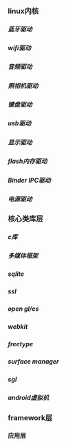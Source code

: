 

### linux内核
##### 蓝牙驱动
##### wifi驱动
##### 音频驱动
##### 照相机驱动
##### 键盘驱动
##### usb驱动
##### 显示驱动
##### flash内存驱动
##### Binder IPC驱动
##### 电源驱动

### 核心类库层
##### c库
##### 多媒体框架
##### sqlite
##### ssl
##### open gl/es
##### webkit
##### freetype
##### surface manager
##### sgl

##### android虚拟机
### framework层

#### 应用层


